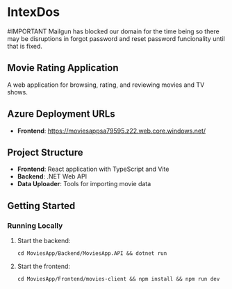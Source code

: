 


# IntexDos

#IMPORTANT
Mailgun has blocked our domain for the time being so there may be disruptions in forgot password and reset password funcionality until that is fixed.

## Movie Rating Application

A web application for browsing, rating, and reviewing movies and TV shows.

## Azure Deployment URLs

- **Frontend**: https://moviesappsa79595.z22.web.core.windows.net/
## Project Structure

- **Frontend**: React application with TypeScript and Vite
- **Backend**: .NET Web API
- **Data Uploader**: Tools for importing movie data

## Getting Started

### Running Locally

1. Start the backend:
   ```
   cd MoviesApp/Backend/MoviesApp.API && dotnet run
   ```

2. Start the frontend:
   ```
   cd MoviesApp/Frontend/movies-client && npm install && npm run dev
